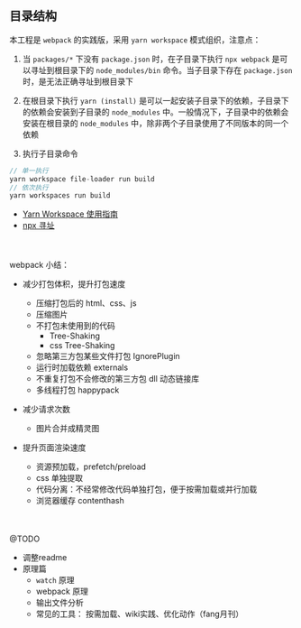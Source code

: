 ## 目录结构
本工程是 `webpack` 的实践版，采用 `yarn workspace` 模式组织，注意点：
1. 当 `packages/*` 下没有 `package.json` 时，在子目录下执行 `npx webpack` 是可以寻址到根目录下的 `node_modules/bin` 命令。当子目录下存在 `package.json`时，是无法正确寻址到根目录下

2. 在根目录下执行 `yarn (install)` 是可以一起安装子目录下的依赖，子目录下的依赖会安装到子目录的 `node_modules` 中。一般情况下，子目录中的依赖会安装在根目录的 `node_modules` 中，除非两个子目录使用了不同版本的同一个依赖

3. 执行子目录命令
```js
// 单一执行
yarn workspace file-loader run build
// 依次执行
yarn workspaces run build
```

- [Yarn Workspace 使用指南](https://blog.csdn.net/tianxintiandisheng/article/details/115329134)
- [npx 寻址](https://juejin.cn/post/7046687336939126797)

<div style="margin-top: 50px"></div>


webpack 小结：
- 减少打包体积，提升打包速度
  - 压缩打包后的 html、css、js
  - 压缩图片
  - 不打包未使用到的代码
    - Tree-Shaking
    - css Tree-Shaking
  - 忽略第三方包某些文件打包 IgnorePlugin
  - 运行时加载依赖 externals 
  - 不重复打包不会修改的第三方包 dll 动态链接库
  - 多线程打包 happypack
 
- 减少请求次数
  - 图片合并成精灵图
  
- 提升页面渲染速度
  - 资源预加载，prefetch/preload
  - css 单独提取
  - 代码分离：不经常修改代码单独打包，便于按需加载或并行加载
  - 浏览器缓存 contenthash

<div style="margin-top: 50px"></div>


@TODO
- 调整readme
- 原理篇
  - `watch` 原理
  - webpack 原理
  - 输出文件分析
  - 常见的工具： 按需加载、wiki实践、优化动作（fang月刊）